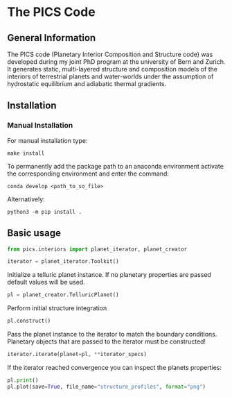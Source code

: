 # The PICS Code

## General Information

The PICS code (Planetary Interior Composition and Structure code) was developed during my joint PhD program at the university of Bern and Zurich. It generates static, multi-layered structure and composition models of the interiors of terrestrial planets and water-worlds under the assumption of hydrostatic equilibrium and adiabatic thermal gradients. 

## Installation

### Manual Installation

For manual installation type:

``` 
make install
```

To permanently add the package path to an anaconda environment activate the corresponding environment and enter the command:

```
conda develop <path_to_so_file>
```

Alternatively:

```
python3 -m pip install .
```

## Basic usage


```python
from pics.interiors import planet_iterator, planet_creator

iterator = planet_iterator.Toolkit()

```

Initialize a telluric planet instance. If no planetary properties are passed default values will be used.

```python
pl = planet_creator.TelluricPlanet()
```
Perform initial structure integration

```python
pl.construct()
```
Pass the planet instance to the iterator to match the boundary conditions. Planetary objects that are passed to the iterator must be constructed!

```python
iterator.iterate(planet=pl, **iterator_specs)
```

If the iterator reached convergence you can inspect the planets properties:

```python
pl.print()
pl.plot(save=True, file_name="structure_profiles", format="png")
```



